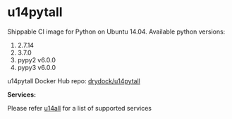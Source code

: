 # u14pytall

Shippable CI image for Python on Ubuntu 14.04. Available python versions:


1. 2.7.14
2. 3.7.0
3. pypy2 v6.0.0
4. pypy3 v6.0.0

u14pytall Docker Hub repo: [drydock/u14pytall](https://hub.docker.com/r/drydock/u14pytall/)
  
**Services:**

Please refer [u14all](https://github.com/dry-dock/u14all) for a list of supported services

